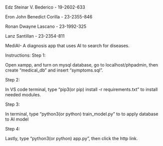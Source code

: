 Edz Steinar V. Bederico - 19-2602-633

Eron John Benedict Corilla - 23-2355-846

Ronan Dwayne Lascano - 23-1992-325

Lanz Santillan - 23-2354-811

MediAI- A diagnosis app that uses AI to search for diseases.

Instructions:
Step 1:

Open xampp, and turn on mysql database, go to localhost/phpadmin, then create “medical_db” and insert “symptoms.sql”.

Step 2:

In VS code terminal, type “pip3(or pip) install -r requirements.txt” to install needed modules.

Step 3:

In terminal, type “python3(or python) train_model.py” to to apply database to AI model

Step 4:

Lastly, type “python3(or python) app.py”, then click the http link.
